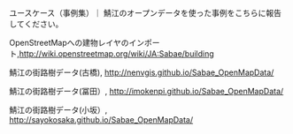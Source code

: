 ユースケース（事例集）｜ 鯖江のオープンデータを使った事例をこちらに報告してください。

OpenStreetMapへの建物レイヤのインポート,http://wiki.openstreetmap.org/wiki/JA:Sabae/building

鯖江の街路樹データ(古橋), http://nenvgis.github.io/Sabae_OpenMapData/

鯖江の街路樹データ(冨田）, http://imokenpi.github.io/Sabae_OpenMapData/

鯖江の街路樹データ(小坂）, http://sayokosaka.github.io/Sabae_OpenMapData/
